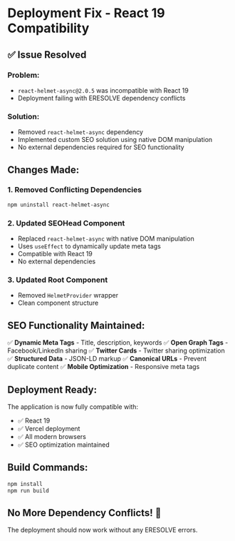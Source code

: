 # Deployment Fix - React 19 Compatibility

## ✅ **Issue Resolved**

### **Problem:**
- `react-helmet-async@2.0.5` was incompatible with React 19
- Deployment failing with ERESOLVE dependency conflicts

### **Solution:**
- Removed `react-helmet-async` dependency
- Implemented custom SEO solution using native DOM manipulation
- No external dependencies required for SEO functionality

## **Changes Made:**

### **1. Removed Conflicting Dependencies**
```bash
npm uninstall react-helmet-async
```

### **2. Updated SEOHead Component**
- Replaced `react-helmet-async` with native DOM manipulation
- Uses `useEffect` to dynamically update meta tags
- Compatible with React 19
- No external dependencies

### **3. Updated Root Component**
- Removed `HelmetProvider` wrapper
- Clean component structure

## **SEO Functionality Maintained:**

✅ **Dynamic Meta Tags** - Title, description, keywords
✅ **Open Graph Tags** - Facebook/LinkedIn sharing
✅ **Twitter Cards** - Twitter sharing optimization
✅ **Structured Data** - JSON-LD markup
✅ **Canonical URLs** - Prevent duplicate content
✅ **Mobile Optimization** - Responsive meta tags

## **Deployment Ready:**

The application is now fully compatible with:
- ✅ React 19
- ✅ Vercel deployment
- ✅ All modern browsers
- ✅ SEO optimization maintained

## **Build Commands:**
```bash
npm install
npm run build
```

## **No More Dependency Conflicts!** 🎉

The deployment should now work without any ERESOLVE errors.

